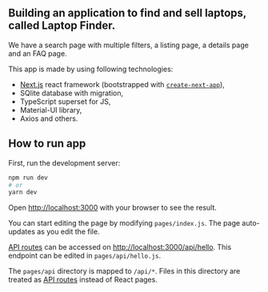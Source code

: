 ## Building an application to find and sell laptops, called Laptop Finder.
We have a search page with multiple filters, a listing page, a details page and an FAQ page.

This app is made by using following technologies:
- [Next.js](https://nextjs.org/) react framework (bootstrapped with [`create-next-app`](https://github.com/vercel/next.js/tree/canary/packages/create-next-app)),
- SQlite database with migration,
- TypeScript superset for JS,
- Material-UI library,
- Axios and others.

## How to run app

First, run the development server:

```bash
npm run dev
# or
yarn dev
```

Open [http://localhost:3000](http://localhost:3000) with your browser to see the result.

You can start editing the page by modifying `pages/index.js`. The page auto-updates as you edit the file.

[API routes](https://nextjs.org/docs/api-routes/introduction) can be accessed on [http://localhost:3000/api/hello](http://localhost:3000/api/hello). This endpoint can be edited in `pages/api/hello.js`.

The `pages/api` directory is mapped to `/api/*`. Files in this directory are treated as [API routes](https://nextjs.org/docs/api-routes/introduction) instead of React pages.

